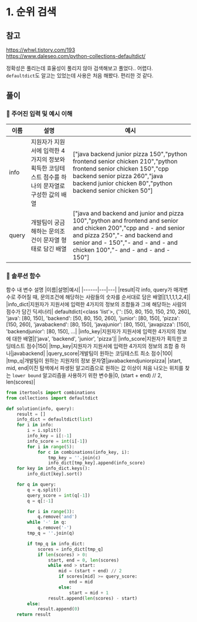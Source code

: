 # 1. 순위 검색
## 참고
https://whwl.tistory.com/193 <br />
https://www.daleseo.com/python-collections-defaultdict/

정확성은 풀리는데 효율성이 풀리지 않아 검색해보고 풀었다.. 어렵다.<br />
`defaultdict`도 알고는 있었는데 사용은 처음 해봤다. 편리한 것 같다.

## 풀이
### 📁 주어진 입력 및 예시 이해
|이름|설명|예시|
|------|---|---|
|info|지원자가 지원서에 입력한 4가지의 정보와 획득한 코딩테스트 점수를 하나의 문자열로 구성한 값의 배열|["java backend junior pizza 150","python frontend senior chicken 210","python frontend senior chicken 150","cpp backend senior pizza 260","java backend junior chicken 80","python backend senior chicken 50"]|
|query|개발팀이 궁금해하는 문의조건이 문자열 형태로 담긴 배열|["java and backend and junior and pizza 100","python and frontend and senior and chicken 200","cpp and - and senior and pizza 250","- and backend and senior and - 150","- and - and - and chicken 100","- and - and - and - 150"]|

### 📁 솔루션 함수
함수 내 변수 설명
|이름|설명|예시|
|------|---|---|
|result|각 info, query가 매개변수로 주어질 때, 문의조건에 해당하는 사람들의 숫자를 순서대로 담은 배열|[1,1,1,1,2,4]|
|info_dict|지원자가 지원서에 입력한 4가지의 정보의 조합들과 그에 해당하는 사람의 점수가 담긴 딕셔너리|	defaultdict(<class 'list'>, {'': [50, 80, 150, 150, 210, 260], 'java': [80, 150], 'backend': [50, 80, 150, 260], 'junior': [80, 150], 'pizza': [150, 260], 'javabackend': [80, 150], 'javajunior': [80, 150], 'javapizza': [150], 'backendjunior': [80, 150], ...|
|info_key|지원자가 지원서에 입력한 4가지의 정보에 대한 배열|['java', 'backend', 'junior', 'pizza']|
|info_score|지원자가 획득한 코딩테스트 점수|150|
|tmp_key|지원자가 지원서에 입력한 4가지의 정보의 조합 중 하나|javabackend|
|query_score|개발팀이 원하는 코딩테스트 최소 점수|100|
|tmp_q|개발팀이 원하는 지원자의 정보 문자열|javabackendjuniorpizza|
|start, mid, end|이진 탐색에서 파생된 알고리즘으로 원하는 값 이상이 처음 나오는 위치를 찾는 `lower bound` 알고리즘을 사용하기 위한 변수들|0, (start + end) // 2, len(scores)|

```python
from itertools import combinations
from collections import defaultdict

def solution(info, query):
    result = []
    info_dict = defaultdict(list)
    for i in info:
        i = i.split()
        info_key = i[:-1]
        info_score = int(i[-1])
        for i in range(5):
            for c in combinations(info_key, i):
                tmp_key = ''.join(c)
                info_dict[tmp_key].append(info_score)
    for key in info_dict.keys():
        info_dict[key].sort()

    for q in query:
        q = q.split()
        query_score = int(q[-1])
        q = q[:-1]

        for i in range(3):
            q.remove('and')
        while '-' in q:
            q.remove('-')
        tmp_q = ''.join(q)

        if tmp_q in info_dict:
            scores = info_dict[tmp_q]
            if len(scores) > 0:
                start, end = 0, len(scores)
                while end > start:
                    mid = (start + end) // 2
                    if scores[mid] >= query_score:
                        end = mid
                    else:
                        start = mid + 1
                result.append(len(scores) - start)
        else:
            result.append(0)
    return result
```
<br />
